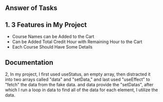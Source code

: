 
## Answer of Tasks




##  1. 3 Features in My Project

- Course Names can be Added to the Cart
- Can be Added Total Credit Hour with Remaining Hour to the Cart
- Each Course Should Have Some Details



## Documentation

2, 
In my project, I first used useStatus, an empty array, then distracted it into two arrays called "data" and "setData," and last used "useEffect" to "fetch" the data from the fake data. and data provide the "setDatas", after which I run a loop in data to find all of the data for each element, I utilize the data.
